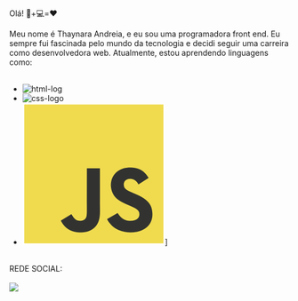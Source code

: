 Olá! :woman:+:computer:=:hearts:

Meu nome é Thaynara Andreia, e eu sou uma programadora front end. Eu sempre fui fascinada pelo mundo da tecnologia e decidi seguir uma carreira como desenvolvedora web. Atualmente, estou aprendendo linguagens como:
<br>
<br>
* <img src="https://img.shields.io/badge/HTML5-E34F26?style=for-the-badge&logo=html5&logoColor=white" alt="html-log" />
* <img src="https://img.shields.io/badge/CSS3-1572B6?style=for-the-badge&logo=css3&logoColor=white" alt="css-logo" />
* <img src="https://raw.githubusercontent.com/devicons/devicon/master/icons/javascript/javascript-original.svg" alt="javascript" />]
<br>
REDE SOCIAL:
<br>
<br>
<a href="https://www.linkedin.com/public-profile/settings?lipi=urn%3Ali%3Apage%3Ad_flagship3_profile_self_edit_contact-info%3B%2FfNttVoMTj2ZRwgBVQgyNg%3D%3D"> <img src="https://img.shields.io/badge/LinkedIn-0077B5?style=for-the-badge&logo=linkedin&logoColor=white" /> <a/>
